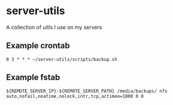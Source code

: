 # server-utils

A collection of uitls I use on my servers

## Example crontab

```crontab
0 3 * * * ~/server-utils/scripts/backup.sh
```

## Example fstab

```fstab
${REMOTE_SERVER_IP}:${REMOTE_SERVER_PATH} /media/backups/ nfs auto,nofail,noatime,nolock,intr,tcp,actimeo=1800 0 0
```
